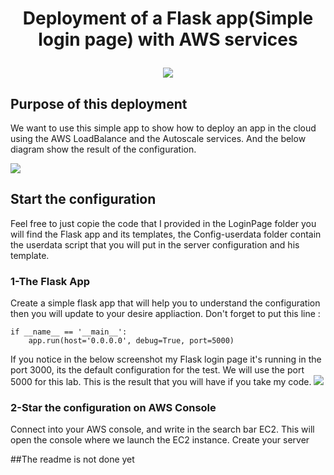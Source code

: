 ## <h1><p align="center">Deployment of a Flask app(Simple login page) with AWS services</p></h1>
<p align="center">
  <img src="https://github.com/AWS-Re-Start-RDC-KINSHASA-1/LoadBalance-Config-MenaVeko/assets/90093320/9fe4f07b-0cca-4f29-9c2a-2dbe655ef187" />

</p>
<h2>Purpose of this deployment</h2>

We want to use this simple app to show how to deploy an app in the cloud using the AWS LoadBalance and the Autoscale services. And the below diagram show the result of the configuration.

<img src="https://github.com/AWS-Re-Start-RDC-KINSHASA-1/LoadBalance-Config-MenaVeko/assets/90093320/fdc216bc-c3a0-4955-887e-498578b36289" />

<h2>Start the configuration</h2>
Feel free to just copie the code that I provided in the LoginPage folder you will find the Flask app and its templates, the Config-userdata folder contain the userdata script that you will put in the server configuration and his template.
<h3>1-The Flask App</h3>
Create a simple flask app that will help you to understand the configuration then you will update to your desire appliaction.
Don't forget to put this line :

```
if __name__ == '__main__':
    app.run(host='0.0.0.0', debug=True, port=5000)
```

If you notice in the below screenshot my Flask login page it's running in the port 3000, its the default configuration for the test. We will use the port 5000 for this lab. This is the result that you will have if you take my code.
<img src="https://github.com/AWS-Re-Start-RDC-KINSHASA-1/LoadBalance-Config-MenaVeko/assets/90093320/44a80bc9-b7ae-45bc-b2e7-4b9376291a48" />


<h3>2-Star the configuration on AWS Console</h3>
Connect into your AWS console, and write in the search bar EC2. This will open the console where we launch the EC2 instance.
Create your server 

##The readme is not done yet
